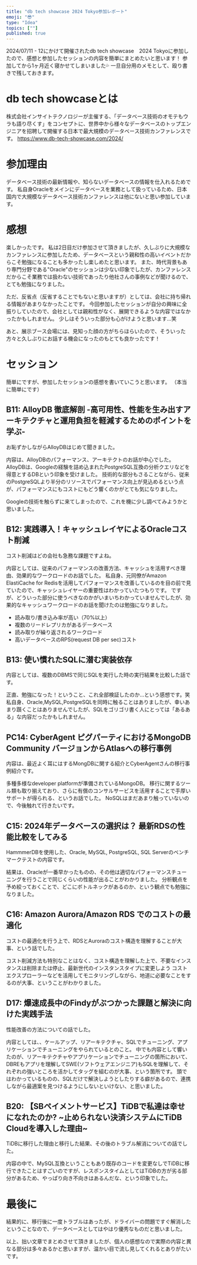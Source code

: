 ```yaml
---
title: "db tech showcase 2024 Tokyo参加レポート"
emoji: "😎"
type: "Idea"
topics: [""]
published: true
---
```


2024/07/11 - 12にかけて開催されたdb tech showcase　2024 Tokyoに参加したので、感想と参加したセッションの内容を簡単にまとめたいと思います！
参加してから1ヶ月近く寝かせてしまいました💦
一旦自分用のメモとして、殴り書きで残しておきます。

# db tech showcaseとは
株式会社インサイトテクノロジーが主催する、「データベース技術のオモテもウラも語り尽くす」をコンセプトに、世界中から様々なデータベースのトップエンジニアを招聘して開催する日本で最大規模のデータベース技術カンファレンスです。
https://www.db-tech-showcase.com/2024/

# 参加理由
データベース技術の最新情報や、知らないデータベースの情報を仕入れるためです。
私自身Oracleをメインにデータベースを業務として扱っているため、日本国内で大規模なデータベース技術カンファレンスは他にないと思い参加しています。

# 感想
楽しかったです。
私は2日目だけ参加させて頂きましたが、久しぶりに大規模なカンファレンスに参加したため、データベースという親和性の高いイベントだからこそ勉強になることも多かったし楽しめたと思います。
また、時代背景もあり専門分野である"Oracle"のセッションは少ない印象でしたが、カンファレンスだからこそ業務では扱わない技術であったり他社さんの事例などが聞けるので、とても勉強になりました。

ただ、反省点（反省することでもないと思いますが）としては、会社に持ち帰れる情報があまりなかったことです。
今回参加したセッションが自分の興味に全振りしていたので、会社としては親和性がなく、展開できるような内容ではなかったかもしれません。
少しはそういった部分も心がけようと思います...笑

あと、展示ブース会場には、見知った顔の方がちらほらいたので、そういった方々と久しぶりにお話する機会になったのもとても良かったです！

# セッション
簡単にですが、参加したセッションの感想を書いていこうと思います。
（本当に簡単にです）

## B11: AlloyDB 徹底解剖 -高可用性、性能を生み出すアーキテクチャと運用負担を軽減するためのポイントを学ぶ-
お恥ずかしながらAlloyDBはじめて聞きました。

内容は、AlloyDBのパフォーマンス、アーキテクトのお話が中心でした。
AlloyDBは、Googleの経験を詰め込まれたPostgreSQL互換の分析クエリなどを得意とするDBという印象を受けました。
技術的な部分もさることながら、従来のPostgreSQLより半分のリソースでパフォーマンス向上が見込めるという点が、パフォーマンスにもコストにもどう響くのかがとても気になりました。

Googleの技術を触らずに来てしまったので、これを機に少し調べてみようかと思いました。

## B12: 実践導入！キャッシュレイヤによるOracleコスト削減
コスト削減はどの会社も急務な課題ですよね。

内容としては、従来のパフォーマンスの改善方法、キャッシュを活用すべき理由、効果的なワークロードのお話でした。
私自身、元同僚がAmazon ElastiCache for Redisを活用してパフォーマンスを改善しているのを目の前で見ていたので、キャッシュレイヤーの重要性はわかっていたつもりです。
ですが、どういった部分に使うべきなのかがいまいちわかっていませんでしたが、効果的なキャッシュワークロードのお話を聞けたのは勉強になりました。

- 読み取り/書き込み率が高い（70%以上）
- 複数のリードレプリカがあるデータベース
- 読み取りが繰り返されるワークロード
- 高いデータベースのRPS(request DB per sec)コスト

## B13: 使い慣れたSQLに潜む実装依存
内容としては、複数のDBMSで同じSQLを実行した時の実行結果を比較した話です。

正直、勉強になった！ということ、これ全部検証したのか...という感想です。笑
私自身、Oracle,MySQL,PostgreSQLを同時に触ることはありましたが、幸いあまり躓くことはありませんでしたが、SQLをゴリゴリ書く人にとっては「あるある」な内容だったかもしれません。

## PC14: CyberAgent ピグパーティにおけるMongoDB Community バージョンからAtlasへの移行事例
内容は、最近よく耳にはするMongDBに関する紹介とCyberAgentさんの移行事例紹介です。

多種多様なdeveloper platformが準備されているMongoDB。
移行に関するツール類も取り揃えており、さらに有償のコンサルサービスを活用することで手厚いサポートが得られる、というお話でした。
NoSQLはまだあまり触っていないので、今後触れて行きたいです。

## C15: 2024年データベースの選択は？ 最新RDSの性能比較をしてみる
HammmerDBを使用した、Oracle, MySQL, PostgreSQL, SQL Serverのベンチマークテストの内容です。

結果は、Oracleが一番早かったものの、その他は適切なパフォーマンスチューニングを行うことで同じくらいの性能が出ることがわかりました。
分析観点を予め絞っておくことで、どこにボトルネックがあるのか、という観点でも勉強になりました。

## C16: Amazon Aurora/Amazon RDS でのコストの最適化
コストの最適化を行う上で、RDSとAuroraのコスト構造を理解することが大事、という話でした。

コスト削減方法も特別なことはなく、コスト構造を理解した上で、不要なインスタンスは削除または停止、最新世代のインスタンスタイプに変更しよう
コストエクスプローラーなどを活用してモニタリングしながら、地道に必要なことをするのが大事、ということがわかりました。

## D17: 爆速成長中のFindyがぶつかった課題と解決に向けた実践手法
性能改善の方法についての話でした。

内容としては、、ケールアップ、リアーキテクチャ、SQLでチューニング、アプリケーションでチューニングをやられているとのこと。
中でも内容として響いたのが、リアーキテクチャやアプリケーションでチューニングの箇所において、DBREもアプリを理解してSWE(ソフトウェアエンジニア)もSQLを理解して、それぞれの強いところを活かしてタッグを組むのが大事、という箇所です。
頭ではわかっているものの、SQLだけで解決しようとしたりする癖があるので、連携しながら最適案を見つけるようにしないといけない、と思いました。

## B20: 【SBペイメントサービス】TiDBで私達は幸せになれたのか? ~止められない決済システムにTiDB Cloudを導入した理由~
TiDBに移行した理由と移行した結果、その後のトラブル解消についての話でした。

内容の中で、MySQL互換ということもあり既存のコードを変更なしでTiDBに移行できたことはすごいのですが、レスポンスタイムとしてはTiDBの方が劣る部分があるため、やっぱり向き不向きはあるんだな、という印象でした。

# 最後に
結果的に、移行後に一度トラブルはあったが、ドライバーの問題ですぐ解消したということなので、データベースとしてはやはり優秀なものだと思いました。


以上、拙い文章でまとめさせて頂きましたが、個人の感想なので実際の内容と異なる部分は多々あるかと思いますが、温かい目で流し見してくれるとありがたいです。



